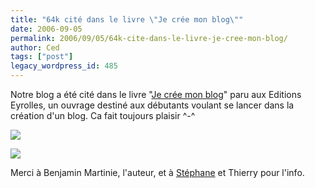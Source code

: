 ```yaml
---
title: "64k cité dans le livre \"Je crée mon blog\""
date: 2006-09-05
permalink: 2006/09/05/64k-cite-dans-le-livre-je-cree-mon-blog/
author: Ced
tags: ["post"]
legacy_wordpress_id: 485
---
```


Notre blog a été cité dans le livre "<a href="http://www.eyrolles.com/Accueil/Livre/9782212119787/livre-je-cree-mon-blog.php" hreflang="fr">Je crée mon blog</a>" paru aux Editions Eyrolles, un ouvrage destiné aux débutants voulant se lancer dans la création d'un blog. Ca fait toujours plaisir ^-^

[<img src="https://64k.be/wp-content/uploads/2006/livres/64k-je-cree-mon-blog.jpg" />](http://www.eyrolles.com/Accueil/Livre/9782212119787/livre-je-cree-mon-blog.php)

<!-- excerpt -->

[<img src="https://64k.be/wp-content/uploads/2006/livres/je-cree-mon-blog.jpg" />](http://www.eyrolles.com/Accueil/Livre/9782212119787/livre-je-cree-mon-blog.php)

Merci à Benjamin Martinie, l'auteur, et à <a href="http://herdo.be/blog" hreflang="fr">Stéphane</a> et Thierry pour l'info.
